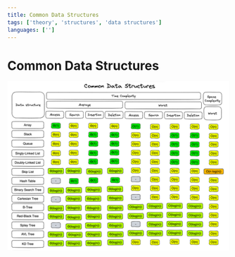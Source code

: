 ```yaml
---
title: Common Data Structures
tags: ['theory', 'structures', 'data structures']
languages: ['']
---
```

# Common Data Structures

![Common Data Structures](https://raw.githubusercontent.com/AndersDeath/holy-theory/main/images/common-data-structures.png)

